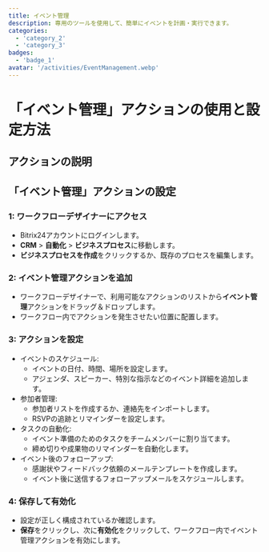 ```yaml
---
title: イベント管理
description: 専用のツールを使用して、簡単にイベントを計画・実行できます。
categories: 
  - 'category_2'
  - 'category_3'
badges: 
  - 'badge_1'
avatar: '/activities/EventManagement.webp'
---
```

# 「イベント管理」アクションの使用と設定方法

## アクションの説明

## **「イベント管理」アクションの設定**

### 1: ワークフローデザイナーにアクセス
- Bitrix24アカウントにログインします。
- **CRM** > **自動化** > **ビジネスプロセス**に移動します。
- **ビジネスプロセスを作成**をクリックするか、既存のプロセスを編集します。

### 2: イベント管理アクションを追加
- ワークフローデザイナーで、利用可能なアクションのリストから**イベント管理**アクションをドラッグ＆ドロップします。
- ワークフロー内でアクションを発生させたい位置に配置します。

### 3: アクションを設定
- イベントのスケジュール:
  - イベントの日付、時間、場所を設定します。
  - アジェンダ、スピーカー、特別な指示などのイベント詳細を追加します。
- 参加者管理:
  - 参加者リストを作成するか、連絡先をインポートします。
  - RSVPの追跡とリマインダーを設定します。
- タスクの自動化:
  - イベント準備のためのタスクをチームメンバーに割り当てます。
  - 締め切りや成果物のリマインダーを自動化します。
- イベント後のフォローアップ:
  - 感謝状やフィードバック依頼のメールテンプレートを作成します。
  - イベント後に送信するフォローアップメールをスケジュールします。

### 4: 保存して有効化
- 設定が正しく構成されているか確認します。
- **保存**をクリックし、次に**有効化**をクリックして、ワークフロー内でイベント管理アクションを有効にします。